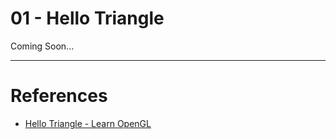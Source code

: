 # 01 - Hello Triangle

Coming Soon...

---

# References

- [Hello Triangle - Learn OpenGL](https://learnopengl.com/Getting-started/Hello-Triangle)
